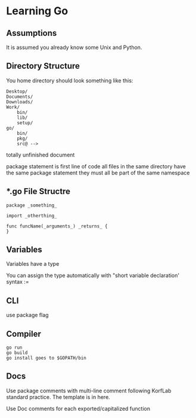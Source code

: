 Learning Go
===========

## Assumptions ##

It is assumed you already know some Unix and Python.

## Directory Structure ##

You home directory should look something like this:

	Desktop/
	Documents/
	Downloads/
	Work/
		bin/
		lib/
		setup/
	go/
		bin/
		pkg/
		src@ --> 


totally unfinished document

package statement is first line of code
all files in the same directory have the same package statement
they must all be part of the same namespace


## *.go File Structre ##

	package _something_
	
	import _otherthing_
	
	func funcName(_arguments_) _returns_ {
	}

## Variables ##

Variables have a type

You can assign the type automatically with "short variable declaration' syntax
:=

## CLI ##

use package flag

## Compiler ##

	go run
	go build
	go install goes to $GOPATH/bin

## Docs ##

Use package comments with multi-line comment following KorfLab standard practice. The template is in here.

Use Doc comments for each exported/capitalized function

